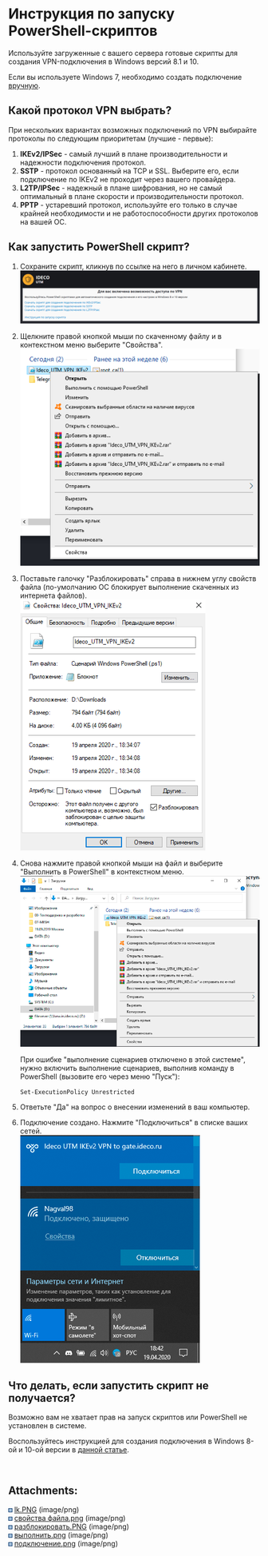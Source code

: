 # Инструкция по запуску PowerShell-скриптов

Используйте загруженные с вашего сервера готовые скрипты для создания
VPN-подключения в Windows версий 8.1 и 10.

Если вы используете Windows 7, необходимо создать подключение
[вручную](Инструкция_по_созданию_подключения_в_Windows_7).

## Какой протокол VPN выбрать?

При нескольких вариантах возможных подключений по VPN выбирайте
протоколы по следующим приоритетам (лучшие - первые):

1.  **IKEv2/IPSec** - <span class="underline">самый лучший</span> в
    плане производительности и надежности подключения протокол.
2.  **SSTP** - протокол основанный на TCP и SSL. Выберите его, если
    подключение по IKEv2 не проходит через вашего провайдера.
3.  **L2TP/IPSec** - надежный в плане шифрования, но не самый
    оптимальный в плане скорости и производительности
    протокол.
4.  **PPTP** - устаревший протокол, используйте его только в случае
    крайней необходимости и не работоспособности других протоколов
    на вашей ОС.

## Как запустить PowerShell скрипт?

1.  Сохраните скрипт, кликнув по ссылке на него в личном кабинете.  
    ![](attachments/16842864/17072162.png)  
      

2.  Щелкните правой кнопкой мыши по скаченному файлу и в контекстном
    меню выберите "Свойства".  
    ![](attachments/16842864/17072164.png)  
      

3.  Поставьте галочку "Разблокировать" справа в нижнем углу свойств
    файла (по-умолчанию ОС блокирует выполнение скаченных из
    интернета файлов).  
    ![](attachments/16842864/17072165.png)  
      

4.  Снова нажмите правой кнопкой мыши на файл и выберите "Выполнить в
    PowerShell" в контекстном меню.  
    ![](attachments/16842864/17072166.png)  
      
    При ошибке "выполнение сценариев отключено в этой системе", нужно
    включить выполнение сценариев, выполнив команду в PowerShell
    (вызовите его через меню "Пуск"):
    
        Set-ExecutionPolicy Unrestricted

5.  Ответьте "Да" на вопрос о внесении изменений в ваш компьютер.

6.  Подключение создано. Нажмите "Подключиться" в списке ваших сетей.  
    ![](attachments/16842864/17072167.png)

## Что делать, если запустить скрипт не получается?

Возможно вам не хватает прав на запуск скриптов или PowerShell не
установлен в системе.

Воспользуйтесь инструкцией для создания подключения в Windows 8-ой и
10-ой версии в [данной статье](IPSec_IKEv2).

 

<div class="pageSectionHeader">

## Attachments:

</div>

<div class="greybox" data-align="left">

![](images/icons/bullet_blue.gif)
[lk.PNG](attachments/16842864/17072162.png) (image/png)  
![](images/icons/bullet_blue.gif) [свойства
файла.png](attachments/16842864/17072164.png) (image/png)  
![](images/icons/bullet_blue.gif)
[разблокировать.PNG](attachments/16842864/17072165.png)
(image/png)  
![](images/icons/bullet_blue.gif)
[выполнить.png](attachments/16842864/17072166.png)
(image/png)  
![](images/icons/bullet_blue.gif)
[подключение.png](attachments/16842864/17072167.png)
(image/png)  

</div>
